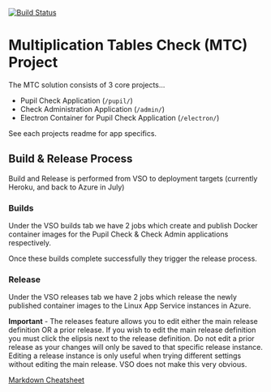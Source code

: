 [![Build Status](https://travis-ci.org/DFEAGILEDEVOPS/MTC.svg?branch=master)](https://travis-ci.org/DFEAGILEDEVOPS/MTC)

# Multiplication Tables Check (MTC) Project

The MTC solution consists of 3 core projects...

- Pupil Check Application (`/pupil/`)
- Check Administration Application (`/admin/`)
- Electron Container for Pupil Check Application (`/electron/`)

See each projects readme for app specifics.

## Build & Release Process

Build and Release is performed from VSO to deployment targets (currently Heroku, and back to Azure in July)

### Builds

Under the VSO builds tab we have 2 jobs which create and publish Docker container images for the Pupil Check & Check Admin applications respectively.

Once these builds complete successfully they trigger the release process.

### Release

Under the VSO releases tab we have 2 jobs which release the newly published container images to the Linux App Service instances in Azure.

**Important** - The releases feature allows you to edit either the main release definition OR a prior release.  If you wish to edit the main release definition you must click the elipsis next to the release definition.  Do not edit a prior release as your changes will only be saved to that specific release instance.  Editing a release instance is only useful when trying different settings without editing the main release.  VSO does not make this very obvious. 

[Markdown Cheatsheet](https://github.com/adam-p/markdown-here/wiki/Markdown-Cheatsheet)